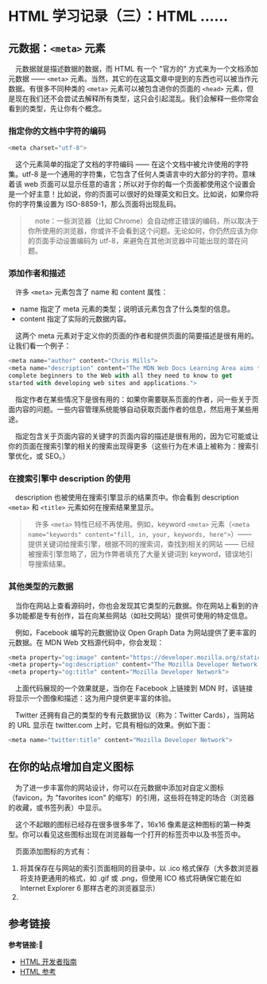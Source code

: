 # HTML 学习记录（三）：HTML ......

## 元数据：`<meta>` 元素

&emsp;元数据就是描述数据的数据，而 HTML 有一个 "官方的" 方式来为一个文档添加元数据 —— `<meta>` 元素。当然，其它的在这篇文章中提到的东西也可以被当作元数据。有很多不同种类的 `<meta>` 元素可以被包含进你的页面的 `<head>` 元素，但是现在我们还不会尝试去解释所有类型，这只会引起混乱。我们会解释一些你常会看到的类型，先让你有个概念。

### 指定你的文档中字符的编码

```javascript
<meta charset="utf-8">
```

&emsp;这个元素简单的指定了文档的字符编码 —— 在这个文档中被允许使用的字符集。utf-8 是一个通用的字符集，它包含了任何人类语言中的大部分的字符。意味着该 web 页面可以显示任意的语言；所以对于你的每一个页面都使用这个设置会是一个好主意！比如说，你的页面可以很好的处理英文和日文。比如说，如果你将你的字符集设置为 ISO-8859-1，那么页面将出现乱码。

> &emsp;note：一些浏览器（比如 Chrome）会自动修正错误的编码，所以取决于你所使用的浏览器，你或许不会看到这个问题。无论如何，你仍然应该为你的页面手动设置编码为 utf-8，来避免在其他浏览器中可能出现的潜在问题。

### 添加作者和描述

&emsp;许多 `<meta>` 元素包含了 name 和 content 属性：

+ name 指定了 meta 元素的类型；说明该元素包含了什么类型的信息。
+ content 指定了实际的元数据内容。

&emsp;这两个 meta 元素对于定义你的页面的作者和提供页面的简要描述是很有用的。让我们看一个例子：

```javascript
<meta name="author" content="Chris Mills">
<meta name="description" content="The MDN Web Docs Learning Area aims to provide
complete beginners to the Web with all they need to know to get
started with developing web sites and applications.">
```

&emsp;指定作者在某些情况下是很有用的：如果你需要联系页面的作者，问一些关于页面内容的问题。一些内容管理系统能够自动获取页面作者的信息，然后用于某些用途。

&emsp;指定包含关于页面内容的关键字的页面内容的描述是很有用的，因为它可能或让你的页面在搜索引擎的相关的搜索出现得更多（这些行为在术语上被称为：搜索引擎优化，或 SEO。）

### 在搜索引擎中 description 的使用

&emsp;description 也被使用在搜索引擎显示的结果页中。你会看到 description `<meta>` 和 `<title>` 元素如何在搜索结果里显示。

> &emsp;许多 `<meta>` 特性已经不再使用。例如，keyword `<meta>` 元素（`<meta name="keywords" content="fill, in, your, keywords, here">`）—— 提供关键词给搜索引擎，根据不同的搜索词，查找到相关的网站 —— 已经被搜索引擎忽略了，因为作弊者填充了大量关键词到 keyword，错误地引导搜索结果。

### 其他类型的元数据

&emsp;当你在网站上查看源码时，你也会发现其它类型的元数据。你在网站上看到的许多功能都是专有创作，旨在向某些网站（如社交网站）提供可使用的特定信息。

&emsp;例如，Facebook 编写的元数据协议 Open Graph Data 为网站提供了更丰富的元数据。在 MDN Web 文档源代码中，你会发现：

```javascript
<meta property="og:image" content="https://developer.mozilla.org/static/img/opengraph-logo.png">
<meta property="og:description" content="The Mozilla Developer Network (MDN) provides information about Open Web technologies including HTML, CSS, and APIs for both Web sites and HTML5 Apps. It also documents Mozilla products, like Firefox OS.">
<meta property="og:title" content="Mozilla Developer Network">
```

&emsp;上面代码展现的一个效果就是，当你在 Facebook 上链接到 MDN 时，该链接将显示一个图像和描述：这为用户提供更丰富的体验。

&emsp;Twitter 还拥有自己的类型的专有元数据协议（称为：Twitter Cards），当网站的 URL 显示在 twitter.com 上时，它具有相似的效果。例如下面：

```javascript
<meta name="twitter:title" content="Mozilla Developer Network">
```

## 在你的站点增加自定义图标

&emsp;为了进一步丰富你的网站设计，你可以在元数据中添加对自定义图标（favicon，为 "favorites icon" 的缩写）的引用，这些将在特定的场合（浏览器的收藏，或书签列表）中显示。

&emsp;这个不起眼的图标已经存在很多很多年了，16x16 像素是这种图标的第一种类型。你可以看见这些图标出现在浏览器每一个打开的标签页中以及书签页中。

&emsp;页面添加图标的方式有：

1. 将其保存在与网站的索引页面相同的目录中，以 .ico 格式保存（大多数浏览器将支持更通用的格式，如 .gif 或 .png，但使用 ICO 格式将确保它能在如 Internet Explorer 6 那样古老的浏览器显示）
2. 
















## 参考链接
**参考链接:🔗**
+ [HTML 开发者指南](https://developer.mozilla.org/zh-CN/docs/Learn/HTML)
+ [HTML 参考](https://developer.mozilla.org/zh-CN/docs/Web/HTML/Reference)
